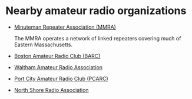 # Nearby amateur radio organizations

- [Minuteman Repeater Association (MMRA)](https://www.mmra.org/)

  The MMRA operates a network of linked repeaters covering much of Eastern
  Massachusetts.

- [Boston Amateur Radio Club (BARC)](https://www.barc.org/)
- [Waltham Amateur Radio Association](https://walthamara.org/)
- [Port City Amateur Radio Club (PCARC)](https://w1wqm.org/repeaters/)
- [North Shore Radio Association](https://www.nsradio.org/)
